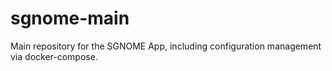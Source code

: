 # sgnome-main
Main repository for the SGNOME App, including configuration management via docker-compose.
